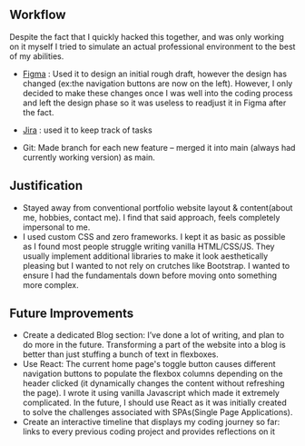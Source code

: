 ## Workflow
Despite the fact that I quickly hacked this together, and was only working on it myself I tried to simulate an actual professional environment to the best of my abilities.

* [Figma](https://github.com/internetslave/personal-website/assets/80433265/69e7ee58-6455-48ce-b67f-1dec226cf428)
: Used it to design an initial rough draft, however the design has changed (ex:the navigation buttons are now on the left). However, I only decided to make these changes once I was well into the coding process and left the design phase so it was useless to readjust it in Figma after the fact.

* [Jira](https://github.com/internetslave/personal-website/assets/80433265/37d23dcf-3510-4727-8f94-bddea6d54f5c) : used it to keep track of tasks
* Git: Made branch for each new feature – merged it into main (always had currently working version) as main. 



## Justification
* Stayed away from conventional portfolio website layout & content(about me, hobbies, contact me). I find that said approach, feels completely impersonal to me. 
* I used custom CSS and zero frameworks. I kept it as basic as possible as I found most people struggle writing vanilla HTML/CSS/JS. They usually implement additional libraries to make it look aesthetically pleasing but I wanted to not rely on crutches like Bootstrap. I wanted to ensure I had the fundamentals down before moving onto something more complex. 


## Future Improvements
* Create a dedicated Blog section: I’ve done a lot of writing, and plan to do more in the future. Transforming a part of the website into a blog is better than just stuffing a bunch of text in flexboxes.
* Use React: The current home page's toggle button causes different navigation buttons to populate the flexbox columns depending on the header clicked (it dynamically changes the content without refreshing the page). I wrote it using vanilla Javascript which made it extremely complicated. In the future, I should use React as it was initially created to solve the challenges associated with SPAs(Single Page Applications). 
* Create an interactive timeline that displays my coding journey so far: links to every previous coding project and provides reflections on it 


